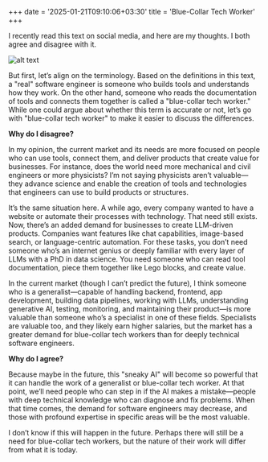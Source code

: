 +++
date = '2025-01-21T09:10:06+03:30'
title = 'Blue-Collar Tech Worker'
+++

I recently read this text on social media, and here are my thoughts. I both agree and disagree with it.

![alt text](https://substackcdn.com/image/fetch/f_auto,q_auto:good,fl_progressive:steep/https%3A%2F%2Fsubstack-post-media.s3.amazonaws.com%2Fpublic%2Fimages%2F4e14d498-87e9-42ea-be39-12b2fd136f40_1116x1090.jpeg)

But first, let’s align on the terminology. Based on the definitions in this text, a "real" software engineer is someone who builds tools and understands how they work. On the other hand, someone who reads the documentation of tools and connects them together is called a "blue-collar tech worker." While one could argue about whether this term is accurate or not, let’s go with "blue-collar tech worker" to make it easier to discuss the differences.

**Why do I disagree?**

In my opinion, the current market and its needs are more focused on people who can use tools, connect them, and deliver products that create value for businesses. For instance, does the world need more mechanical and civil engineers or more physicists? I’m not saying physicists aren’t valuable—they advance science and enable the creation of tools and technologies that engineers can use to build products or structures.

It’s the same situation here. A while ago, every company wanted to have a website or automate their processes with technology. That need still exists. Now, there’s an added demand for businesses to create LLM-driven products. Companies want features like chat capabilities, image-based search, or language-centric automation. For these tasks, you don’t need someone who’s an internet genius or deeply familiar with every layer of LLMs with a PhD in data science. You need someone who can read tool documentation, piece them together like Lego blocks, and create value.

In the current market (though I can’t predict the future), I think someone who is a generalist—capable of handling backend, frontend, app development, building data pipelines, working with LLMs, understanding generative AI, testing, monitoring, and maintaining their product—is more valuable than someone who’s a specialist in one of these fields. Specialists are valuable too, and they likely earn higher salaries, but the market has a greater demand for blue-collar tech workers than for deeply technical software engineers.

**Why do I agree?**

Because maybe in the future, this "sneaky AI" will become so powerful that it can handle the work of a generalist or blue-collar tech worker. At that point, we’ll need people who can step in if the AI makes a mistake—people with deep technical knowledge who can diagnose and fix problems. When that time comes, the demand for software engineers may decrease, and those with profound expertise in specific areas will be the most valuable.

I don’t know if this will happen in the future. Perhaps there will still be a need for blue-collar tech workers, but the nature of their work will differ from what it is today.

